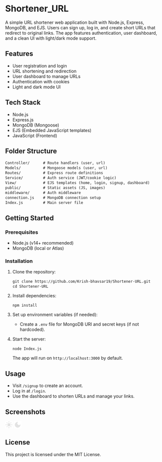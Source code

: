 # Shortener_URL

A simple URL shortener web application built with Node.js, Express, MongoDB, and EJS. Users can sign up, log in, and create short URLs that redirect to original links. The app features authentication, user dashboard, and a clean UI with light/dark mode support.

## Features
- User registration and login
- URL shortening and redirection
- User dashboard to manage URLs
- Authentication with cookies
- Light and dark mode UI

## Tech Stack
- Node.js
- Express.js
- MongoDB (Mongoose)
- EJS (Embedded JavaScript templates)
- JavaScript (Frontend)

## Folder Structure
```
Controller/      # Route handlers (user, url)
Models/          # Mongoose models (user, url)
Routes/          # Express route definitions
Service/         # Auth service (JWT/cookie logic)
View/            # EJS templates (home, login, signup, dashboard)
public/          # Static assets (JS, images)
middleware/      # Auth middleware
connection.js    # MongoDB connection setup
Index.js         # Main server file
```

## Getting Started

### Prerequisites
- Node.js (v14+ recommended)
- MongoDB (local or Atlas)

### Installation
1. Clone the repository:
	```
	git clone https://github.com/Krish-bhavsar19/Shortener-URL.git
	cd Shortener-URL
	```
2. Install dependencies:
	```
	npm install
	```
3. Set up environment variables (if needed):
	- Create a `.env` file for MongoDB URI and secret keys (if not hardcoded).

4. Start the server:
	```
	node Index.js
	```
	The app will run on `http://localhost:3000` by default.

## Usage
- Visit `/signup` to create an account.
- Log in at `/login`.
- Use the dashboard to shorten URLs and manage your links.

## Screenshots
![Light Mode](public/light_mode.png)
![Dark Mode](public/dark_mode.png)

## License
This project is licensed under the MIT License.
